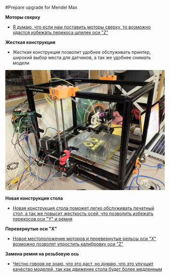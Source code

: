 #Prepare upgrade for Mendel Max


**Моторы сверху**

- [Я думаю, что если нам поставить моторы сверху, то возможно удастся избежать перекоса шпилек оси "Z"](https://github.com/soda-io/mendel-upgrade/tree/master/Images/Motors)



**Жесткая конструкция**

- Жесткая конструкция позволит удобнее обслуживать принтер, широкий выбор места для датчиков, а так же удобнее снимать модели

![Жесткая конструкция](photo.jpg)

**Новая конструкция стола**
- [Новая конструкция стола поможет легко обслуживать печатный стол, а так же повысит жесткость осей, что позволить избежать перекосов оси "Y" и ремня](https://github.com/soda-io/mendel-upgrade/tree/master/Images/New%20Bed)



**Перевернутые оси "X"**

- [Новое местоположение моторов и перевернутые рельсы оси "Х" возможно позволят упростить калибровку оси "Z"](https://github.com/soda-io/mendel-upgrade/tree/master/Images/X)



**Замена ремня на резьбовую ось**

- [Честно говоря не знаю, что это даст, но думаю, что это улучшит качество моделей, так как движение стола будет более медленным](https://github.com/soda-io/mendel-upgrade/tree/master/Images/New%20Y)

